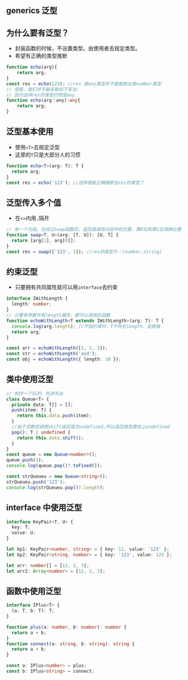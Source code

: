 ## generics 泛型

## 为什么要有泛型？

- 封装函数的时候，不设置类型。由使用者去规定类型。
- 希望有正确的类型推断

```ts
function echo(arg){
    return arg;
}
const res = echo(123); //res 是any类型并不能推断出是number类型
// 但是，我们并不能采取如下写法:
// 因为这样res的类型仍然是any
function echo(arg：any):any{
    return arg;
}

```

## 泛型基本使用

- 使用`<T>`去规定泛型
- 这里的`T`只是大部分人的习惯

```ts
function echo<T>(arg: T): T {
  return arg;
}
const res = echo('123'); //这样就能正确推断出res的类型了
```

## 泛型传入多个值

- 在`<>`内用`,`隔开

```ts
// 有一个元组。在经过swap函数后，返回值调用元组中的位置，第0位和第1位调换位置
function swap<T, U>(arg: [T, U]): [U, T] {
  return [arg[1], arg[0]];
}
const res = swap(['123', 1]); //res的类型为：[number,string]
```

## 约束泛型

- 只要拥有共同属性就可以用`interface`去约束

```ts
interface IWithLength {
  length: number;
}
// 只要有参数中有length属性，都可以调用此函数
function echoWithLength<T extends IWithLength>(arg: T): T {
  console.log(arg.length); //不加约束时，T不存在length，会报错
  return arg;
}

const arr = echoWithLength([1, 2, 3]);
const str = echoWithLength('asd');
const obj = echoWithLength({ length: 10 });
```

## 类中使用泛型

```ts
// 制作一个队列，先进先出
class Queue<T> {
  private data: T[] = [];
  push(item: T) {
    return this.data.push(item);
  }
  //由于空数组调用shift返回值为undefined,所以返回类型需加上undefined
  pop(): T | undefined {
    return this.data.shift();
  }
}
const queue = new Queue<number>();
queue.push(1);
console.log(queue.pop()?.toFixed());

const strQueueu = new Queue<string>();
strQueueu.push('123');
console.log(strQueueu.pop()?.length);
```

## interface 中使用泛型

```ts
interface KeyPair<T, U> {
  key: T;
  value: U;
}

let kp1: KeyPair<number, string> = { key: 12, value: '123' };
let kp2: KeyPair<string, number> = { key: '123', value: 123 };

let arr: number[] = [12, 2, 3];
let arr2: Array<number> = [12, 2, 3];
```

## 函数中使用泛型

```ts
interface IPlus<T> {
  (a: T, b: T): T;
}

function plus(a: number, b: number): number {
  return a + b;
}
function connect(a: string, b: string): string {
  return a + b;
}

const a: IPlus<number> = plus;
const b: IPlus<string> = connect;
```
